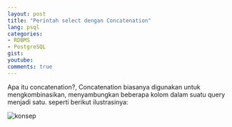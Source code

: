 ```yaml
---
layout: post
title: "Perintah select dengan Concatenation"
lang: psql
categories:
- RDBMS
- PostgreSQL
gist: 
youtube: 
comments: true
---
```


Apa itu concatenation?, Concatenation biasanya digunakan untuk mengkombinasikan, menyambungkan beberapa kolom dalam suatu query menjadi satu. seperti berikut ilustrasinya:

![konsep]({{site.baseurl}}/resources/posts/psql-concatenation/konsep-concatenation.png)